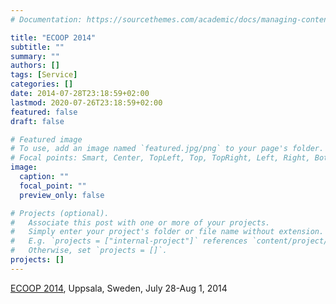 ```yaml
---
# Documentation: https://sourcethemes.com/academic/docs/managing-content/

title: "ECOOP 2014"
subtitle: ""
summary: ""
authors: []
tags: [Service]
categories: []
date: 2014-07-28T23:18:59+02:00
lastmod: 2020-07-26T23:18:59+02:00
featured: false
draft: false

# Featured image
# To use, add an image named `featured.jpg/png` to your page's folder.
# Focal points: Smart, Center, TopLeft, Top, TopRight, Left, Right, BottomLeft, Bottom, BottomRight.
image:
  caption: ""
  focal_point: ""
  preview_only: false

# Projects (optional).
#   Associate this post with one or more of your projects.
#   Simply enter your project's folder or file name without extension.
#   E.g. `projects = ["internal-project"]` references `content/project/deep-learning/index.md`.
#   Otherwise, set `projects = []`.
projects: []
---
```

[ECOOP 2014](http://ecoop14.it.uu.se/), Uppsala, Sweden, July 28-Aug 1, 2014
